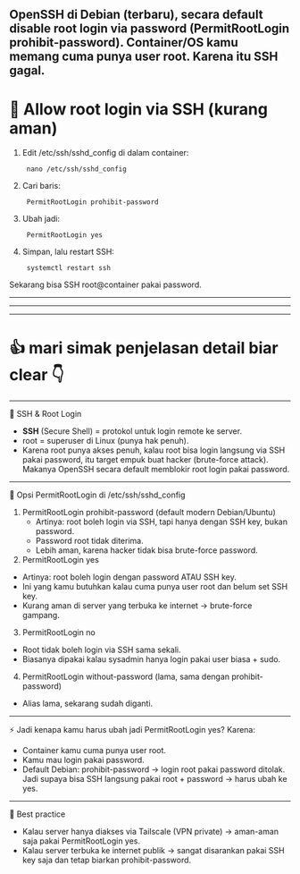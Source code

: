 OpenSSH di Debian (terbaru), secara default disable root login via password (PermitRootLogin prohibit-password).
Container/OS kamu memang cuma punya user root. Karena itu SSH gagal.
---
# 🔧 Allow root login via SSH (kurang aman)
1. Edit /etc/ssh/sshd_config di dalam container:

        nano /etc/ssh/sshd_config
2. Cari baris:

        PermitRootLogin prohibit-password
3. Ubah jadi:

        PermitRootLogin yes
4. Simpan, lalu restart SSH:

        systemctl restart ssh
Sekarang bisa SSH root@container pakai password.

---
---
---

# 👍 mari simak penjelasan detail biar clear 👇
---
🔑 SSH & Root Login
- **SSH** (Secure Shell) = protokol untuk login remote ke server.
- root = superuser di Linux (punya hak penuh).
- Karena root punya akses penuh, kalau root bisa login langsung via SSH pakai password, itu target empuk buat hacker (brute-force attack).
Makanya OpenSSH secara default memblokir root login pakai password.
---
📂 Opsi PermitRootLogin di /etc/ssh/sshd_config
1. PermitRootLogin prohibit-password (default modern Debian/Ubuntu)
     - Artinya: root boleh login via SSH, tapi hanya dengan SSH key, bukan password.
     - Password root tidak diterima.
     - Lebih aman, karena hacker tidak bisa brute-force password.
2. PermitRootLogin yes
  - Artinya: root boleh login dengan password ATAU SSH key.
  - Ini yang kamu butuhkan kalau cuma punya user root dan belum set SSH key.
  - Kurang aman di server yang terbuka ke internet → brute-force gampang.
3. PermitRootLogin no
  - Root tidak boleh login via SSH sama sekali.
  - Biasanya dipakai kalau sysadmin hanya login pakai user biasa + sudo.
4. PermitRootLogin without-password (lama, sama dengan prohibit-password)
  - Alias lama, sekarang sudah diganti.
---
⚡ Jadi kenapa kamu harus ubah jadi PermitRootLogin yes?
Karena:
- Container kamu cuma punya user root.
- Kamu mau login pakai password.
- Default Debian: prohibit-password → login root pakai password ditolak.
Jadi supaya bisa SSH langsung pakai root + password → harus ubah ke yes.
---
📌 Best practice
- Kalau server hanya diakses via Tailscale (VPN private) → aman-aman saja pakai PermitRootLogin yes.
- Kalau server terbuka ke internet publik → sangat disarankan pakai SSH key saja dan tetap biarkan prohibit-password.
